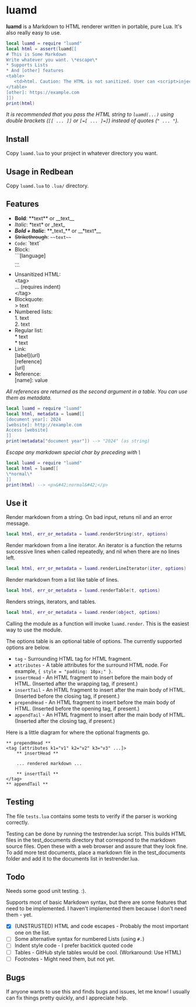 # luamd
**luamd** is a Markdown to HTML renderer written in portable, pure Lua. It's also really easy to use. 

```lua
local luamd = require "luamd"
local html = assert(luamd[[
# This is Some Markdown
Write whatever you want. \*escape\*
* Supports Lists
* And [other] features
<table>
   <td>html. Caution: The HTML is not sanitized. User can <script>inject attacks</script>! Sanitize it before send to browser</td>
</table>
[other]: https://example.com
]])
print(html)
```

_It is recommended that you pass the HTML string to `luamd(...)` using double brackets (`[[ ... ]]` or `[=[ ... ]=]`) instead of quotes (`" ... "`)._

## Install
Copy `luamd.lua` to your project in whatever directory you want.

## Usage in Redbean
Copy `luamd.lua` to `.lua/` directory.

## Features
* **Bold**: \*\*text\*\* or \_\_text\_\_
* *Italic*: \*text\* or \_text\_
* **_Bold + Italic_**: \*\*\_text\_\*\* or \_\_\*text\*\_\_
* ~~Strikethrough~~: `~~text~~`
* `Code`: \`text\`
* Block:<br/>
  \`\`\`\[language\]<br/>
  ...<br/>
  \`\`\`
* Unsanitized HTML:<br/>
  \<tag\><br/>
   ... (requires indent)<br/>
  \</tag\>
* Blockquote:<br/>
  \> text
* Numbered lists:<br/>
  1\. text<br/>
  2\. text
* Regular list:<br/>
  \* text<br/>
  \* text
* Link:<br/>
  \[label\]\(url\)<br/>
  \[reference\]<br/>
  \[url\]
* Reference:<br/>
  \[name\]: value

_All references are returned as the second argument in a table. You can use them as metadata._

```lua
local luamd = require "luamd"
local html, metadata = luamd[[
[document year]: 2024
[website]: http://example.com
Access [website]
]]
print(metadata["document year"]) --> "2024" (as string)
```

_Escape any markdown special char by preceding with \\_

```lua
local luamd = require "luamd"
local html = luamd[[
\*normal\*
]]
print(html) --> <p>&#42;normal&#42;</p>
```

## Use it
Render markdown from a string. On bad input, retuns nil and an error message.
```lua
local html, err_or_metadata = luamd.renderString(str, options)
```

Render markdown from a line iterator. An iterator is a function the returns successive lines
when called repeatedly, and nil when there are no lines left.
```lua
local html, err_or_metadata = luamd.renderLineIterator(iter, options)
```

Render markdown from a list like table of lines.
```lua
local html, err_or_metadata = luamd.renderTable(t, options)
```

Renders strings, iterators, and tables.
```lua
local html, err_or_metadata = luamd.render(object, options)
```

Calling the module as a function will invoke `luamd.render`. This is the easiest way to use the module.

The options table is an optional table of options. The currently supported options are below.
* `tag` - Surrounding HTML tag for HTML fragment.
* `attributes` - A table attributes for the surround HTML node. For example, `{ style = "padding: 10px;" }`.
* `insertHead` - An HTML fragment to insert before the main body of HTML. (Inserted after the wrapping tag, if present.)
* `insertTail` - An HTML fragment to insert after the main body of HTML. (Inserted before the closing tag, if present.)
* `prependHead` - An HTML fragment to insert before the main body of HTML. (Inserted before the opening tag, if present.)
* `appendTail` - An HTML fragment to insert after the main body of HTML. (Inserted after the closing tag, if present.)

Here is a little diagram for where the optional fragments go.
```
** prependHead **
<tag [attributes k1="v1" k2="v2" k3="v3" ...]>
    ** insertHead **

    ... rendered markdown ...

    ** insertTail **
</tag>
** appendTail **
```

## Testing

The file `tests.lua` contains some tests to verify if the parser is working correctly.

Testing can be done by running the testrender.lua script. This
builds HTML files in the test_documents directory that correspond to the markdown source files.
Open these with a web browser and assure that they look fine. To add more test documents, place
a markdown file in the test_documents folder and add it to the documents list in testrender.lua.

## Todo

Needs some good unit testing. :).

Supports most of basic Markdown syntax, but there are some features that need to be implemented.
I haven't implemented them because I don't need them - yet.

- [x] (UNSTRUSTED) HTML and code escapes - Probably the most important one on the list.
- [ ] Some alternative syntax for numbered Lists (using `#.`)
- [ ] Indent style code - I prefer backtick quoted code
- [ ] Tables - GitHub style tables would be cool. (Workaround: Use HTML)
- [ ] Footnotes - Might need them, but not yet.

## Bugs

If anyone wants to use this and finds bugs and issues, let me know! I usually can fix things pretty quickly, 
and I appreciate help.
